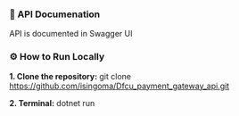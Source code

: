 ### **📖 API Documenation**
API is documented in Swagger UI

### **⚙️ How to Run Locally**

**1. Clone the repository:**
git clone https://github.com/isingoma/Dfcu_payment_gateway_api.git

**2. Terminal:**
dotnet run
